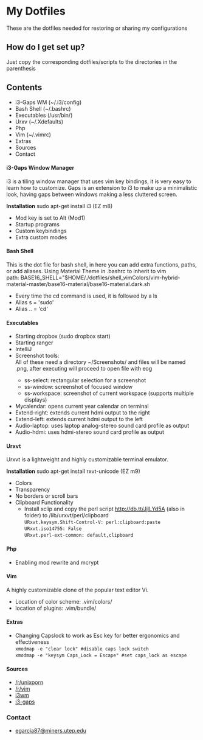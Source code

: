 # My Dotfiles #

These are the dotfiles needed for restoring or sharing my configurations

## How do I get set up? ##

Just copy the corresponding dotfiles/scripts to the directories in the parenthesis 

## Contents ##

* i3-Gaps WM (~/.i3/config)
* Bash Shell (~/.bashrc)
* Executables (/usr/bin/)
* Urxv (~/.Xdefaults)
* Php 
* Vim (~/.vimrc)
* Extras
* Sources
* Contact

#### i3-Gaps Window Manager ####
i3 is a tiling window manager that uses vim key bindings, it is very easy to learn how to customize. Gaps is an extension to i3 to make up a minimalistic look, having gaps between windows making a less cluttered screen.

**Installation** sudo apt-get install i3 (EZ m8)

* Mod key is set to Alt (Mod1)
* Startup programs
* Custom keybindings
* Extra custom modes

#### Bash Shell ####

This is the dot file for bash shell, in here you can add extra functions, paths, or add aliases.
Using Material Theme in .bashrc to inherit to vim  
path: BASE16_SHELL="$HOME/./dotfiles/shell_vimColors/vim-hybrid-material-master/base16-material/base16-material.dark.sh
* Every time the cd command is used, it is followed by a ls
* Alias s = 'sudo' 
* Alias .. = 'cd' 

#### Executables ####

* Starting dropbox (sudo dropbox start)
* Starting ranger 
* IntelliJ
* Screenshot tools:  
All of these need a directory ~/Screenshots/ and files will be named <scriptName>.png, after executing will proceed to open file with eog
    * ss-select: rectangular selection for a screenshot
    * ss-window: screenshot of focused window
    * ss-workspace: screenshot of current workspace (supports multiple displays)
* Mycalendar: opens current year calendar on terminal
* Extend-right: extends current hdmi output to the right
* Extend-left: extends current hdmi output to the left
* Audio-laptop: uses laptop analog-stereo sound card profile as output
* Audio-hdmi: uses hdmi-stereo sound card profile as output

#### Urxvt ####

Urxvt is a lightweight and highly customizable terminal emulator. 

**Installation** sudo apt-get install rxvt-unicode (EZ m9)

* Colors
* Transparency
* No borders or scroll bars
* Clipboard Functionality
    * Install xclip and copy the perl script http://db.tt/JjlLYd5A (also in folder) to /lib/urxvt/perl/clipboard  
    `URxvt.keysym.Shift-Control-V: perl:clipboard:paste`  
    `URxvt.iso14755: False`  
    `URxvt.perl-ext-common: default,clipboard`  

#### Php ####

* Enabling mod rewrite and mcrypt

#### Vim ####

A highly customizable clone of the popular text editor Vi.

* Location of color scheme: .vim/colors/
* location of plugins: .vim/bundle/

#### Extras ####

* Changing Capslock to work as Esc key for better ergonomics and effectiveness  
    `xmodmap -e "clear lock" #disable caps lock switch`  
    `xmodmap -e "keysym Caps_Lock = Escape" #set caps_lock as escape`

#### Sources ####

* [/r/unixporn](https://www.reddit.com/r/unixporn)
* [/r/vim](https://www.reddit.com/r/vim)
* [i3wm](https://i3wm.org/)
* [i3-gaps](https://github.com/Airblader/i3)

### Contact ###

* egarcia87@miners.utep.edu
